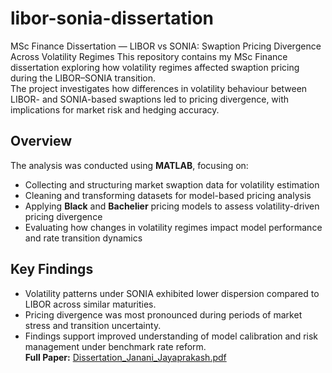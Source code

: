 # libor-sonia-dissertation
MSc Finance Dissertation — LIBOR vs SONIA: Swaption Pricing Divergence Across Volatility Regimes
This repository contains my MSc Finance dissertation exploring how volatility regimes affected swaption pricing during the LIBOR–SONIA transition.  
The project investigates how differences in volatility behaviour between LIBOR- and SONIA-based swaptions led to pricing divergence, with implications for market risk and hedging accuracy.  

## Overview
The analysis was conducted using **MATLAB**, focusing on:
- Collecting and structuring market swaption data for volatility estimation  
- Cleaning and transforming datasets for model-based pricing analysis  
- Applying **Black** and **Bachelier** pricing models to assess volatility-driven pricing divergence  
- Evaluating how changes in volatility regimes impact model performance and rate transition dynamics  

## Key Findings
- Volatility patterns under SONIA exhibited lower dispersion compared to LIBOR across similar maturities.  
- Pricing divergence was most pronounced during periods of market stress and transition uncertainty.  
- Findings support improved understanding of model calibration and risk management under benchmark rate reform.  
**Full Paper:** [Dissertation_Janani_Jayaprakash.pdf](./Dissertation_Janani_Jayaprakash.pdf)
